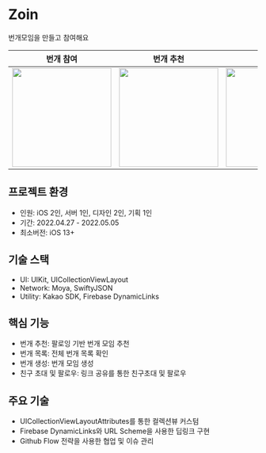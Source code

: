 # Zoin
번개모임을 만들고 참여해요

|번개 참여|번개 추천|번개 목록|
|--------|-----|------------|
|<img width = "200" src = "https://github.com/user-attachments/assets/81ab8400-9cd8-4d3c-b9d4-0bb79adcfd9e">|<img width = "200" src = "https://github.com/user-attachments/assets/f1a260be-ef8e-45c4-840d-9d9a8f0b087a">|<img width = "200" src = "https://github.com/user-attachments/assets/83389d6d-6f7a-473f-97e2-8c4d268b0c65">|

## 프로젝트 환경
- 인원: iOS 2인, 서버 1인, 디자인 2인, 기획 1인
- 기간: 2022.04.27 - 2022.05.05
- 최소버전: iOS 13+ 

## 기술 스택
- UI: UIKit, UICollectionViewLayout
- Network: Moya, SwiftyJSON
- Utility: Kakao SDK, Firebase DynamicLinks
  
## 핵심 기능
- 번개 추천: 팔로잉 기반 번개 모임 추천
- 번개 목록: 전체 번개 목록 확인
- 번개 생성: 번개 모임 생성
- 친구 초대 및 팔로우: 링크 공유를 통한 친구초대 및 팔로우
  
## 주요 기술
- UICollectionViewLayoutAttributes를 통한 컬렉션뷰 커스텀
- Firebase DynamicLinks와 URL Scheme을 사용한 딥링크 구현
- Github Flow 전략을 사용한 협업 및 이슈 관리